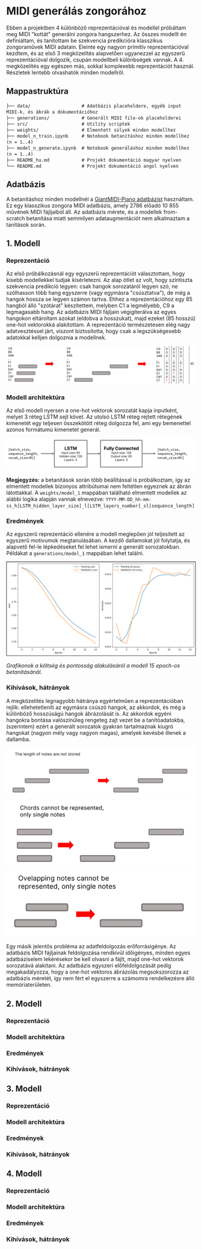 # MIDI generálás zongorához

Ebben a projektben 4 különböző reprezentációval és modellel próbáltam meg MIDI "kottát" generálni zongora hangszerhez. Az összes modellt én definiáltam, és tanítottam be szekvencia predikcióra klasszikus zongoraművek MIDI adatain. Eleinte egy nagyon primitív reprezentációval kezdtem, és az első 3 megközelítés alapvetően ugyanezzel az egyszerű reprezentációval dolgozik, csupán modellbeli különbségek vannak. A 4. megközelítés egy egészen más, sokkal komplexebb reprezentációt használ. Részletek lentebb olvashatók minden modellről.

## Mappastruktúra
```
├── data/                   # Adatbázis placeholdere, egyéb input MIDI-k, és ábrák a dokumentációhoz
├── generations/            # Generált MIDI file-ok placeholderei
├── src/                    # Utility scriptek
├── weights/                # Elmentett súlyok minden modellhez
├── model_n_train.ipynb     # Notebook betanításhoz minden modellhez (n = 1..4)
├── model_n_generate.ipynb  # Notebook generáláshoz minden modellhez (n = 1..4)
├── README_hu.md            # Projekt dokumentáció magyar nyelven
└── README.md               # Projekt dokumentáció angol nyelven
```

## Adatbázis
A betanításhoz minden modellnél a [GiantMIDI-Piano adatbázist](https://github.com/bytedance/GiantMIDI-Piano/tree/master) használtam. Ez egy klasszikus zongora MIDI adatbázis, amely 2786 előadó 10 855 művének MIDI fájljaiból áll. Az adatbázis mérete, és a modellek from-scratch betanítása miatt semmilyen adataugmentációt nem alkalmaztam a tanítások során.

## 1. Modell

### Reprezentáció
Az első próbálkozásnál egy egyszerű reprezentációt választottam, hogy kisebb modellekkel tudjak kísérletezni. Az alap ötlet az volt, hogy színtiszta szekvencia predikció legyen: csak hangok sorozatáról legyen szó, ne szólhasson több hang egyszerre (vagy egymásra "csúsztatva"), de még a hangok hossza se legyen számon tartva. Ehhez a reprezentációhoz egy 85 hangból álló "szótárat" készítettem, melyben C1 a legmélyebb, C9 a legmagasabb hang. Az adatbázis MIDI fájljain végigiterálva az egyes hangokon eltároltam azokat (eldobva a hosszukat), majd ezeket (85 hosszú) one-hot vektorokká alakítottam. A reprezentáció természetesen elég nagy adatvesztéssel járt, viszont biztosította, hogy csak a legszükségesebb adatokkal kelljen dolgoznia a modellnek.

![Ábra a reprezentációról](data/images/representation_1.png)

### Modell architektúra
Az első modell nyersen a one-hot vektorok sorozatát kapja inputként, melyet 3 réteg LSTM sejt követ. Az utolsó LSTM réteg rejtett rétegének kimenetét egy teljesen összekötött réteg dolgozza fel, ami egy bemenettel azonos formátumú kimenetet generál.

![Ábra a modell architektúrájáról](data/images/model_1.png)

**Megjegyzés:** a betanítások során több beállítással is próbálkoztam, így az elmentett modellek bizonyos attribútumai nem feltétlen egyeznek az ábrán látottakkal. A `weights/model_1` mappában található elmentett modellek az alábbi logika alapján vannak elnevezve: `YYYY-MM-DD_hh-mm-ss_h[LSTM_hidden_layer_size]_l[LSTM_layers_number]_sl[sequence_length]`

### Eredmények
Az egyszerű reprezentáció ellenére a modell meglepően jól teljesített az egyszerű motívumok megtanulásában. A kezdő dallamokat jól folytatja, és alapvető fel-le lépkedéseket fel lehet ismerni a generált sorozatokban. Példákat a `generations/model_1` mappában lehet találni.

![Grafikon a betanítás költség és pontosság alakulásáról](data/images/model_1_graphs.png)

*Grafikonok a költség és pontosság alakulásáról a modell 15 epoch-os betanításánál.*

### Kihívások, hátrányok
A megközelítés legnagyobb hátránya egyértelműen a reprezentációban rejlik: ellehetetleníti az egymásra csúszó hangok, az akkordok, és még a különböző hosszúságú hangok ábrázolását is. Az akkordok egyéni hangokra bontása valószínűleg rengeteg zajt vezet be a tanítóadatokba, (szerintem) ezért a generált sorozatok gyakran tartalmaznak kiugró hangokat (nagyon mély vagy nagyon magas), amelyek kevésbé illenek a dallamba.

![Reprezentáció különböző hosszúságú hangok elvesztését ábrázoló kép](data/images/representation_1_issues_1.png)
![Reprezentáció akkordok elvesztését ábrázoló kép](data/images/representation_1_issues_2.png)
![Reprezentáció egymásra csúszó hangok elvesztését ábrázoló kép](data/images/representation_1_issues_3.png)

Egy másik jelentős probléma az adatfeldolgozás erőforrásigénye. Az adatbázis MIDI fájljainak feldolgozása rendkívül időigényes, minden egyes adatbáziselem lekérésekor be kell olvasni a fájlt, majd one-hot vektorok sorozatává alakítani. Az adatbázis egyszeri előfeldolgozását pedig megakadályozza, hogy a one-hot vektoros ábrázolás megsokszorozza az adatbázis méretét, így nem fért el egyszerre a számomra rendelkezésre álló memóriaterületen.

## 2. Modell

### Reprezentáció

### Modell architektúra

### Eredmények

### Kihívások, hátrányok

## 3. Modell

### Reprezentáció

### Modell architektúra

### Eredmények

### Kihívások, hátrányok

## 4. Modell

### Reprezentáció

### Modell architektúra

### Eredmények

### Kihívások, hátrányok